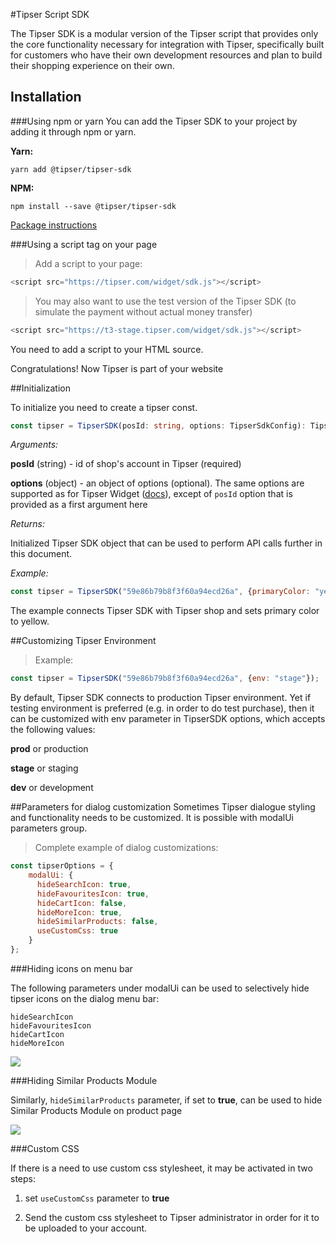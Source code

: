 #Tipser Script SDK

The Tipser SDK is a modular version of the Tipser script that provides only the core functionality necessary for integration with Tipser, specifically built for customers who have their own development resources and plan to build their shopping experience on their own.
## Installation

###Using npm or yarn
You can add the Tipser SDK to your project by adding it through npm or yarn.

**Yarn:** 

`yarn add @tipser/tipser-sdk`

**NPM:**

`npm install --save @tipser/tipser-sdk`


[Package instructions](https://www.npmjs.com/package/@tipser/tipser-sdk)

###Using a script tag on your page

> Add a script to your page:

```javascript
<script src="https://tipser.com/widget/sdk.js"></script>
```

> You may also want to use the test version of the Tipser SDK (to simulate the payment without actual money transfer)

```javascript
<script src="https://t3-stage.tipser.com/widget/sdk.js"></script>
```

You need to add a script to your HTML source.

<aside class="success">
Congratulations! Now Tipser is part of your website
</aside>

##Initialization

To initialize you need to create a tipser const.

```typescript
const tipser = TipserSDK(posId: string, options: TipserSdkConfig): TipserSDKInstance;
```
*Arguments:*

**posId** (string) - id of shop's account in Tipser (required)

**options** (object) - an object of options (optional). The same options are supported as for Tipser Widget ([docs](#tipser-widget)), except of `posId` option that is provided as a first argument here

*Returns:*

Initialized Tipser SDK object that can be used to perform API calls further in this document.

*Example:*

```javascript
const tipser = TipserSDK("59e86b79b8f3f60a94ecd26a", {primaryColor: "yellow"});
```
The example connects Tipser SDK with Tipser shop and sets primary color to yellow.

##Customizing Tipser Environment

> Example:

```javascript
const tipser = TipserSDK("59e86b79b8f3f60a94ecd26a", {env: "stage"});
```

By default, Tipser SDK connects to production Tipser environment. Yet if testing environment is preferred (e.g. in order to do test purchase), then it can be customized with env parameter in TipserSDK options, which accepts the following values:

**prod** or production

**stage** or staging

**dev** or development

##Parameters for dialog customization
Sometimes Tipser dialogue styling and functionality needs to be customized. It is possible with modalUi parameters group.

> Complete example of dialog customizations:

```javascript
const tipserOptions = {
    modalUi: {
      hideSearchIcon: true,
      hideFavouritesIcon: true,
      hideCartIcon: false,
      hideMoreIcon: true,
      hideSimilarProducts: false,
      useCustomCss: true
    }
};
```

###Hiding icons on menu bar

The following parameters under modalUi can be used to selectively hide tipser icons on the dialog menu bar: 

`hideSearchIcon` <br> 
`hideFavouritesIcon` <br>
`hideCartIcon` <br>
`hideMoreIcon` <br>

[![](widget1.png)](/images/widget1.png)

###Hiding Similar Products Module

Similarly, `hideSimilarProducts` parameter, if set to **true**, can be used to hide Similar Products Module on product page

[![](widget2.png)](/images/widget2.png)

###Custom CSS

If there is a need to use custom css stylesheet, it may be activated in two steps:

1. set `useCustomCss` parameter to **true**
    
2. Send the custom css stylesheet to Tipser administrator in order for it to be uploaded to your account.